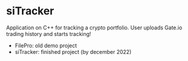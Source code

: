 # siTracker
Application on C++ for tracking a crypto portfolio. User uploads Gate.io trading history and starts tracking!

- FilePro: old demo project
- siTracker: finished project (by december 2022)
